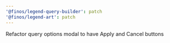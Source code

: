 ```yaml
---
'@finos/legend-query-builder': patch
'@finos/legend-art': patch
---
```


Refactor query options modal to have Apply and Cancel buttons
